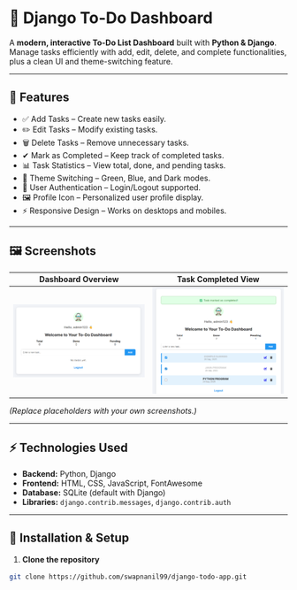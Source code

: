 # 📝 Django To-Do Dashboard

A **modern, interactive To-Do List Dashboard** built with **Python & Django**. Manage tasks efficiently with add, edit, delete, and complete functionalities, plus a clean UI and theme-switching feature.

---

## 🔹 Features

- ✅ Add Tasks – Create new tasks easily.
- ✏️ Edit Tasks – Modify existing tasks.
- 🗑 Delete Tasks – Remove unnecessary tasks.
- ✔ Mark as Completed – Keep track of completed tasks.
- 📊 Task Statistics – View total, done, and pending tasks.
- 🎨 Theme Switching – Green, Blue, and Dark modes.
- 👤 User Authentication – Login/Logout supported.
- 🖼 Profile Icon – Personalized user profile display.
- ⚡ Responsive Design – Works on desktops and mobiles.

---

## 🖼 Screenshots

| Dashboard Overview | Task Completed View |
|------------------|------------------|
|  ![Dashboard](screenshots/dashboard.png) | ![Completed Tasks](screenshots/completed.png) |

*(Replace placeholders with your own screenshots.)*

---

## ⚡ Technologies Used

- **Backend:** Python, Django  
- **Frontend:** HTML, CSS, JavaScript, FontAwesome  
- **Database:** SQLite (default with Django)  
- **Libraries:** `django.contrib.messages`, `django.contrib.auth`  

---

## 🚀 Installation & Setup

1. **Clone the repository**
```bash
git clone https://github.com/swapnanil99/django-todo-app.git

